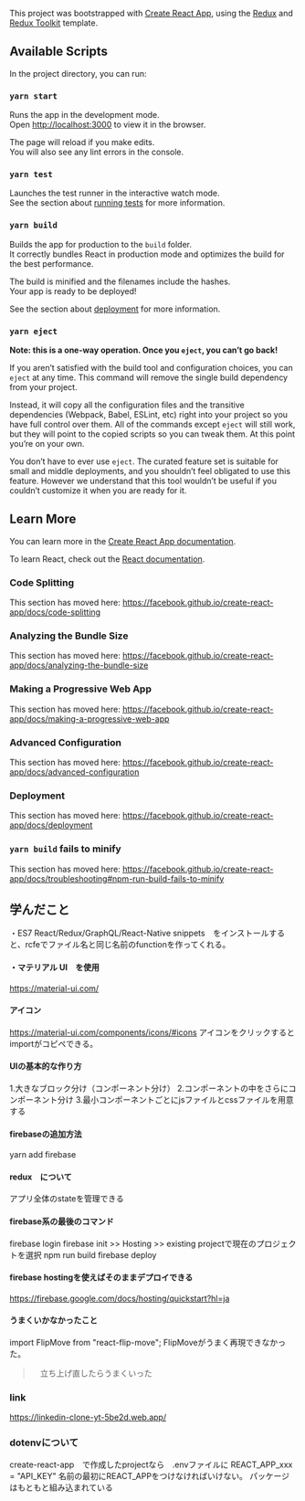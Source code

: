 This project was bootstrapped with [Create React App](https://github.com/facebook/create-react-app), using the [Redux](https://redux.js.org/) and [Redux Toolkit](https://redux-toolkit.js.org/) template.

## Available Scripts

In the project directory, you can run:

### `yarn start`

Runs the app in the development mode.<br />
Open [http://localhost:3000](http://localhost:3000) to view it in the browser.

The page will reload if you make edits.<br />
You will also see any lint errors in the console.

### `yarn test`

Launches the test runner in the interactive watch mode.<br />
See the section about [running tests](https://facebook.github.io/create-react-app/docs/running-tests) for more information.

### `yarn build`

Builds the app for production to the `build` folder.<br />
It correctly bundles React in production mode and optimizes the build for the best performance.

The build is minified and the filenames include the hashes.<br />
Your app is ready to be deployed!

See the section about [deployment](https://facebook.github.io/create-react-app/docs/deployment) for more information.

### `yarn eject`

**Note: this is a one-way operation. Once you `eject`, you can’t go back!**

If you aren’t satisfied with the build tool and configuration choices, you can `eject` at any time. This command will remove the single build dependency from your project.

Instead, it will copy all the configuration files and the transitive dependencies (Webpack, Babel, ESLint, etc) right into your project so you have full control over them. All of the commands except `eject` will still work, but they will point to the copied scripts so you can tweak them. At this point you’re on your own.

You don’t have to ever use `eject`. The curated feature set is suitable for small and middle deployments, and you shouldn’t feel obligated to use this feature. However we understand that this tool wouldn’t be useful if you couldn’t customize it when you are ready for it.

## Learn More

You can learn more in the [Create React App documentation](https://facebook.github.io/create-react-app/docs/getting-started).

To learn React, check out the [React documentation](https://reactjs.org/).

### Code Splitting

This section has moved here: https://facebook.github.io/create-react-app/docs/code-splitting

### Analyzing the Bundle Size

This section has moved here: https://facebook.github.io/create-react-app/docs/analyzing-the-bundle-size

### Making a Progressive Web App

This section has moved here: https://facebook.github.io/create-react-app/docs/making-a-progressive-web-app

### Advanced Configuration

This section has moved here: https://facebook.github.io/create-react-app/docs/advanced-configuration

### Deployment

This section has moved here: https://facebook.github.io/create-react-app/docs/deployment

### `yarn build` fails to minify

This section has moved here: https://facebook.github.io/create-react-app/docs/troubleshooting#npm-run-build-fails-to-minify

## 学んだこと
・ES7 React/Redux/GraphQL/React-Native snippets　をインストールすると、rcfeでファイル名と同じ名前のfunctionを作ってくれる。

#### ・マテリアル UI　を使用
https://material-ui.com/

#### アイコン
https://material-ui.com/components/icons/#icons
アイコンをクリックするとimportがコピペできる。

#### UIの基本的な作り方
1.大きなブロック分け（コンポーネント分け）
2.コンポーネントの中をさらにコンポーネント分け
3.最小コンポーネントごとにjsファイルとcssファイルを用意する

#### firebaseの追加方法
yarn add firebase

#### redux　について
アプリ全体のstateを管理できる

#### firebase系の最後のコマンド
firebase login 
firebase init >> Hosting >> existing projectで現在のプロジェクトを選択
npm run build
firebase deploy

#### firebase hostingを使えばそのままデプロイできる
https://firebase.google.com/docs/hosting/quickstart?hl=ja

#### うまくいかなかったこと
import FlipMove from "react-flip-move";
FlipMoveがうまく再現できなかった。
>　立ち上げ直したらうまくいった

### link
https://linkedin-clone-yt-5be2d.web.app/

### dotenvについて
create-react-app　で作成したprojectなら　.envファイルに
REACT_APP_xxx = "API_KEY"
名前の最初にREACT_APPをつけなければいけない。
パッケージはもともと組み込まれている



